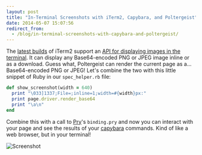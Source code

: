 ```yaml
---
layout: post
title: "In-Terminal Screenshots with iTerm2, Capybara, and Poltergeist"
date: 2014-05-07 15:07:56
redirect_from:
  - /blog/in-terminal-screenshots-with-capybara-and-poltergeist/
---
```

The [latest builds](http://www.iterm2.com/#/section/downloads) of iTerm2 support an [API for displaying images in the terminal](http://www.iterm2.com/images.html#/section/home). It can display any Base64-encoded PNG or JPEG image inline or as a download. Guess what, Poltergeist can render the current page as a... Base64-encoded PNG or JPEG! Let's combine the two with this little snippet of Ruby in our `spec_helper.rb` file:

```ruby
def show_screenshot(width = 640)
  print "\033]1337;File=;inline=1;width=#{width}px:"
  print page.driver.render_base64
  print "\a\n"
end
```

Combine this with a call to [Pry](http://pryrepl.org/)'s `binding.pry` and now you can interact with your page and see the results of your [capybara](https://github.com/jnicklas/capybara) commands. Kind of like a web browser, but in your terminal!

![Screenshot](http://cl.ly/VOZW/Screen%20Shot%202014-05-07%20at%2011.13.10%20AM.png)
